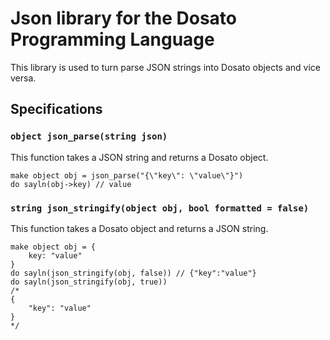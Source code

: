 # Json library for the Dosato Programming Language

This library is used to turn parse JSON strings into Dosato objects and vice versa.


## Specifications

### `object json_parse(string json)`

This function takes a JSON string and returns a Dosato object.

```dosato
make object obj = json_parse("{\"key\": \"value\"}")
do sayln(obj->key) // value
```

### `string json_stringify(object obj, bool formatted = false)`

This function takes a Dosato object and returns a JSON string.

```dosato
make object obj = {
    key: "value"
}
do sayln(json_stringify(obj, false)) // {"key":"value"}
do sayln(json_stringify(obj, true)) 
/* 
{
    "key": "value"
}
*/
```